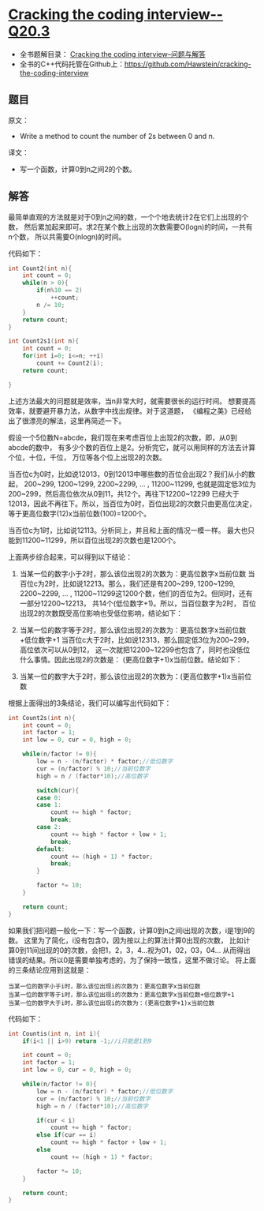 # [Cracking the coding interview--Q20.3](http://hawstein.com/2013/02/25/20.3/)
- 全书题解目录： [Cracking the coding interview–问题与解答](http://hawstein.com/2013/03/14/ctci-solutions-contents/)
- 全书的C++代码托管在Github上：https://github.com/Hawstein/cracking-the-coding-interview

## 题目

原文：
- Write a method to count the number of 2s between 0 and n.

译文：
- 写一个函数，计算0到n之间2的个数。

## 解答
最简单直观的方法就是对于0到n之间的数，一个个地去统计2在它们上出现的个数， 然后累加起来即可。求2在某个数上出现的次数需要O(logn)的时间，一共有n个数， 所以共需要O(nlogn)的时间。

代码如下：

```C++
int Count2(int n){
    int count = 0;
    while(n > 0){
        if(n%10 == 2)
            ++count;
        n /= 10;
    }
    return count;
}

int Count2s1(int n){
    int count = 0;
    for(int i=0; i<=n; ++i)
        count += Count2(i);
    return count;

}
```
上述方法最大的问题就是效率，当n非常大时，就需要很长的运行时间。 想要提高效率，就要避开暴力法，从数字中找出规律。对于这道题， 《编程之美》已经给出了很漂亮的解法，这里再简述一下。

假设一个5位数N=abcde，我们现在来考虑百位上出现2的次数，即，从0到abcde的数中， 有多少个数的百位上是2。分析完它，就可以用同样的方法去计算个位，十位，千位， 万位等各个位上出现2的次数。

当百位c为0时，比如说12013，0到12013中哪些数的百位会出现2？我们从小的数起， 200~299, 1200~1299, 2200~2299, … , 11200~11299, 也就是固定低3位为200~299，然后高位依次从0到11，共12个。再往下12200~12299 已经大于12013，因此不再往下。所以，当百位为0时，百位出现2的次数只由更高位决定， 等于更高位数字(12)x当前位数(100)=1200个。

当百位c为1时，比如说12113。分析同上，并且和上面的情况一模一样。 最大也只能到11200~11299，所以百位出现2的次数也是1200个。

上面两步综合起来，可以得到以下结论：
1. 当某一位的数字小于2时，那么该位出现2的次数为：更高位数字x当前位数
当百位c为2时，比如说12213。那么，我们还是有200~299, 1200~1299, 2200~2299, … , 11200~11299这1200个数，他们的百位为2。但同时，还有一部分12200~12213， 共14个(低位数字+1)。所以，当百位数字为2时， 百位出现2的次数既受高位影响也受低位影响，结论如下：
1. 当某一位的数字等于2时，那么该位出现2的次数为：更高位数字x当前位数+低位数字+1
当百位c大于2时，比如说12313，那么固定低3位为200~299，高位依次可以从0到12， 这一次就把12200~12299也包含了，同时也没低位什么事情。因此出现2的次数是： (更高位数字+1)x当前位数。结论如下：

1. 当某一位的数字大于2时，那么该位出现2的次数为：(更高位数字+1)x当前位数

根据上面得出的3条结论，我们可以编写出代码如下：
```C++
int Count2s(int n){
    int count = 0;
    int factor = 1;
    int low = 0, cur = 0, high = 0;

    while(n/factor != 0){
        low = n - (n/factor) * factor;//低位数字
        cur = (n/factor) % 10;//当前位数字
        high = n / (factor*10);//高位数字

        switch(cur){
        case 0:
        case 1:
            count += high * factor;
            break;
        case 2:
            count += high * factor + low + 1;
            break;
        default:
            count += (high + 1) * factor;
            break;
        }

        factor *= 10;
    }

    return count;
}
```
如果我们把问题一般化一下：写一个函数，计算0到n之间i出现的次数，i是1到9的数。 这里为了简化，i没有包含0，因为按以上的算法计算0出现的次数， 比如计算0到11间出现的0的次数，会把1，2，3，4…视为01，02，03，04… 从而得出错误的结果。所以0是需要单独考虑的，为了保持一致性，这里不做讨论。 将上面的三条结论应用到这就是：
```
当某一位的数字小于i时，那么该位出现i的次数为：更高位数字x当前位数
当某一位的数字等于i时，那么该位出现i的次数为：更高位数字x当前位数+低位数字+1
当某一位的数字大于i时，那么该位出现i的次数为：(更高位数字+1)x当前位数
```
代码如下：
```C++
int Countis(int n, int i){
    if(i<1 || i>9) return -1;//i只能是1到9

    int count = 0;
    int factor = 1;
    int low = 0, cur = 0, high = 0;

    while(n/factor != 0){
        low = n - (n/factor) * factor;//低位数字
        cur = (n/factor) % 10;//当前位数字
        high = n / (factor*10);//高位数字

        if(cur < i)
            count += high * factor;
        else if(cur == i)
            count += high * factor + low + 1;
        else
            count += (high + 1) * factor;

        factor *= 10;
    }

    return count;
}
```
